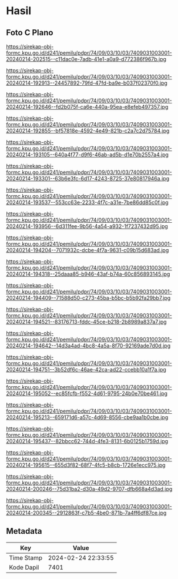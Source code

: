 # Hasil

## Foto C Plano

https://sirekap-obj-formc.kpu.go.id/d241/pemilu/pdpr/74/09/03/10/03/7409031003001-20240214-202515--c11dac0e-7adb-41e1-a0a9-d772386f967b.jpg

https://sirekap-obj-formc.kpu.go.id/d241/pemilu/pdpr/74/09/03/10/03/7409031003001-20240214-192913--24457892-79fd-47fd-ba9e-b037f02370f0.jpg

https://sirekap-obj-formc.kpu.go.id/d241/pemilu/pdpr/74/09/03/10/03/7409031003001-20240214-192646--fd2b075f-ca6e-440a-95ea-e8efeb497357.jpg

https://sirekap-obj-formc.kpu.go.id/d241/pemilu/pdpr/74/09/03/10/03/7409031003001-20240214-192855--bf57818e-4592-4e49-821b-c2a7c2d75784.jpg

https://sirekap-obj-formc.kpu.go.id/d241/pemilu/pdpr/74/09/03/10/03/7409031003001-20240214-193105--640a4f77-d9f6-46ab-ad5b-d1e70b2557a4.jpg

https://sirekap-obj-formc.kpu.go.id/d241/pemilu/pdpr/74/09/03/10/03/7409031003001-20240214-193301--63b6e3fc-6d17-4243-8725-37e80817946a.jpg

https://sirekap-obj-formc.kpu.go.id/d241/pemilu/pdpr/74/09/03/10/03/7409031003001-20240214-193537--553cc63e-2233-4f7c-a31e-7be86dd85c0f.jpg

https://sirekap-obj-formc.kpu.go.id/d241/pemilu/pdpr/74/09/03/10/03/7409031003001-20240214-193956--6d311fee-9b56-4a54-a932-1f7237432d95.jpg

https://sirekap-obj-formc.kpu.go.id/d241/pemilu/pdpr/74/09/03/10/03/7409031003001-20240214-194204--7071932c-dcbe-4f7a-9631-c09b15d683ad.jpg

https://sirekap-obj-formc.kpu.go.id/d241/pemilu/pdpr/74/09/03/10/03/7409031003001-20240214-194318--25daaa85-b946-43af-b74a-60c856893145.jpg

https://sirekap-obj-formc.kpu.go.id/d241/pemilu/pdpr/74/09/03/10/03/7409031003001-20240214-194409--71588d50-c273-45ba-b5bc-b5b92fa29bb7.jpg

https://sirekap-obj-formc.kpu.go.id/d241/pemilu/pdpr/74/09/03/10/03/7409031003001-20240214-194521--83176713-fddc-45ce-b218-2b8989a837a7.jpg

https://sirekap-obj-formc.kpu.go.id/d241/pemilu/pdpr/74/09/03/10/03/7409031003001-20240214-194642--14d3a4ad-4bc8-4a5a-8f70-92169ade7d0d.jpg

https://sirekap-obj-formc.kpu.go.id/d241/pemilu/pdpr/74/09/03/10/03/7409031003001-20240214-194751--3b52df6c-46ae-42ca-ad22-ccebb10a1f7a.jpg

https://sirekap-obj-formc.kpu.go.id/d241/pemilu/pdpr/74/09/03/10/03/7409031003001-20240214-195052--ec85fcfb-f552-4d61-9795-24b0e70be461.jpg

https://sirekap-obj-formc.kpu.go.id/d241/pemilu/pdpr/74/09/03/10/03/7409031003001-20240214-195213--659171d6-a57c-4d69-8556-cbe9aa1b0cbe.jpg

https://sirekap-obj-formc.kpu.go.id/d241/pemilu/pdpr/74/09/03/10/03/7409031003001-20240214-195437--82bbcc62-744d-4fe3-8131-6b0125b1759d.jpg

https://sirekap-obj-formc.kpu.go.id/d241/pemilu/pdpr/74/09/03/10/03/7409031003001-20240214-195615--655d3f82-68f7-4fc5-b8cb-1726e1ecc975.jpg

https://sirekap-obj-formc.kpu.go.id/d241/pemilu/pdpr/74/09/03/10/03/7409031003001-20240214-200246--75d31ba2-d30a-49d2-9707-dfb668a4d3ad.jpg

https://sirekap-obj-formc.kpu.go.id/d241/pemilu/pdpr/74/09/03/10/03/7409031003001-20240214-200345--2912863f-c7b5-4be0-871b-7a4ff6df87ce.jpg


## Metadata

| Key        | Value               |
| ---------- | ------------------- |
| Time Stamp | 2024-02-24 22:33:55 |
| Kode Dapil | 7401                |



